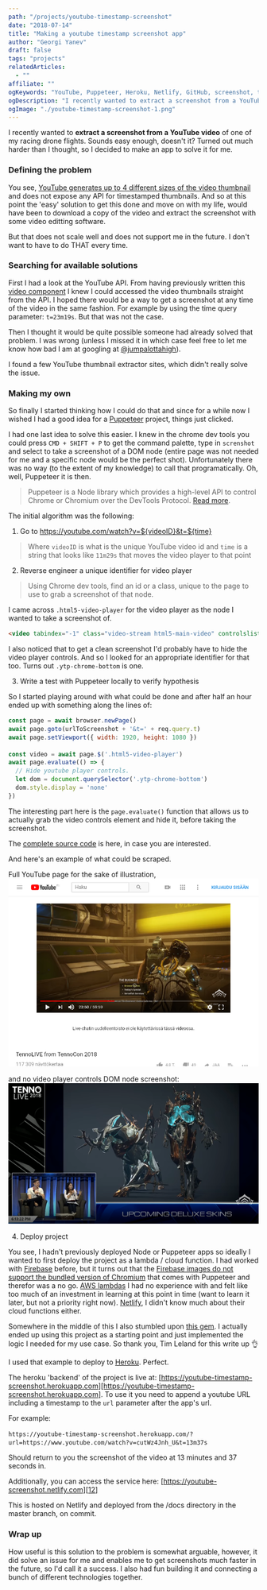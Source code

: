 ```yaml
---
path: "/projects/youtube-timestamp-screenshot"
date: "2018-07-14"
title: "Making a youtube timestamp screenshot app"
author: "Georgi Yanev"
draft: false
tags: "projects"
relatedArticles:
  - ""
affiliate: ""
ogKeywords: "YouTube, Puppeteer, Heroku, Netlify, GitHub, screenshot, timestamp, scrape, learning, developing, making open source, web dev, dev ops, life-long learning, node.js, javascript, es6"
ogDescription: "I recently wanted to extract a screenshot from a YouTube video of one of my racing drone flights. Sounds easy enough, doesn't it? Turned out much harder than I thought, so I decided to make an app to solve it."
ogImage: "./youtube-timestamp-screenshot-1.png"
---
```


I recently wanted to **extract a screenshot from a YouTube video** of one of my racing drone flights. Sounds easy enough, doesn't it? Turned out much harder than I thought, so I decided to make an app to solve it for me.

### Defining the problem

You see, [YouTube generates up to 4 different sizes of the video thumbnail][8] and does not expose any API for timestamped thumbnails. And so at this point the 'easy' solution to get this done and move on with my life, would have been to download a copy of the video and extract the screenshot with some video editting software.

But that does not scale well and does not support me in the future. I don't want to have to do THAT every time.

### Searching for available solutions

First I had a look at the YouTube API. From having previously written this [video component][2] I knew I could accessed the video thumbnails straight from the API. I hoped there would be a way to get a screenshot at any time of the video in the same fashion. For example by using the time query parameter: `t=23m19s`. But that was not the case.

Then I thought it would be quite possible someone had already solved that problem. I was wrong (unless I missed it in which case feel free to let me know how bad I am at googling at [@jumpalottahigh][1]).

I found a few YouTube thumbnail extractor sites, which didn't really solve the issue.

### Making my own

So finally I started thinking how I could do that and since for a while now I wished I had a good idea for a [Puppeteer][3] project, things just clicked.

I had one last idea to solve this easier. I knew in the chrome dev tools you could press `CMD + SHIFT + P` to get the command palette, type in `screnshot` and select to take a screenshot of a DOM node (entire page was not needed for me and a specific node would be the perfect shot). Unfortunately there was no way (to the extent of my knowledge) to call that programatically. Oh, well, Puppeteer it is then.

> Puppeteer is a Node library which provides a high-level API to control Chrome or Chromium over the DevTools Protocol. [Read more][3].

The initial algorithm was the following:

1.  Go to https://youtube.com/watch?v=${videoID}&t=${time}

> Where `videoID` is what is the unique YouTube video id and `time` is a string that looks like `11m29s` that moves the video player to that point

2.  Reverse engineer a unique identifier for video player

> Using Chrome dev tools, find an id or a class, unique to the page to use to grab a screenshot of that node.

I came across `.html5-video-player` for the video player as the node I wanted to take a screenshot of.

```html
<video tabindex="-1" class="video-stream html5-main-video" controlslist="nodownload" style="width: 640px; height: 360px; left: 0px; top: 0px;" src="blob:https://www.youtube.com/d631f977-4993-41f2-990d-d1374d8918e9"></video>
```

I also noticed that to get a clean screenshot I'd probably have to hide the video player controls. And so I looked for an appropriate identifier for that too. Turns out `.ytp-chrome-bottom` is one.

3.  Write a test with Puppeteer locally to verify hypothesis

So I started playing around with what could be done and after half an hour ended up with something along the lines of:

```JavaScript
const page = await browser.newPage()
await page.goto(urlToScreenshot + '&t=' + req.query.t)
await page.setViewport({ width: 1920, height: 1080 })

const video = await page.$('.html5-video-player')
await page.evaluate(() => {
  // Hide youtube player controls.
  let dom = document.querySelector('.ytp-chrome-bottom')
  dom.style.display = 'none'
})
```

The interesting part here is the `page.evaluate()` function that allows us to actually grab the video controls element and hide it, before taking the screenshot.

The [complete source code][9] is here, in case you are interested.

And here's an example of what could be scraped.

Full YouTube page for the sake of illustration,
![Full page YouTube Puppeteer screenshot](youtube-timestamp-screenshot-1.png)

and no video player controls DOM node screenshot:
![No video player controls DOM node screenshot using Puppeteer](youtube-timestamp-screenshot-2.png)

4.  Deploy project

You see, I hadn't previously deployed Node or Puppeteer apps so ideally I wanted to first deploy the project as a lambda / cloud function. I had worked with [Firebase][5] before, but it turns out that the [Firebase images do not support the bundled version of Chromium][10] that comes with Puppeteer and therefor was a no go. [AWS lambdas][6] I had no experience with and felt like too much of an investment in learning at this point in time (want to learn it later, but not a priority right now). [Netlify][4], I didn't know much about their cloud functions either.

Somewhere in the middle of this I also stumbled upon [this gem][11]. I actually ended up using this project as a starting point and just implemented the logic I needed for my use case. So thank you, Tim Leland for this write up 👌

I used that example to deploy to [Heroku][7]. Perfect.

The heroku 'backend' of the project is live at: [https://youtube-timestamp-screenshot.herokuapp.com][https://youtube-timestamp-screenshot.herokuapp.com].
To use it you need to append a youtube URL including a timestamp to the `url` parameter after the app's url.

For example:

`https://youtube-timestamp-screenshot.herokuapp.com/?url=https://www.youtube.com/watch?v=cutWz4Jnh_U&t=13m37s`

Should return to you the screenshot of the video at 13 minutes and 37 seconds in.

Additionally, you can access the service here: [https://youtube-screenshot.netlify.com][12]

This is hosted on Netlify and deployed from the /docs directory in the master branch, on commit.

### Wrap up

How useful is this solution to the problem is somewhat arguable, however, it did solve an issue for me and enables me to get screenshots much faster in the future, so I'd call it a success. I also had fun building it and connecting a bunch of different technologies together.

[0]: Linkslist
[1]: https://twitter.com/jumpalottahigh
[2]: https://github.com/jumpalottahigh/blog.georgi-yanev.com/blob/master/src/components/Video/Video.js
[3]: https://github.com/GoogleChrome/puppeteer
[4]: https://www.netlify.com/
[5]: https://firebase.google.com/
[6]: https://aws.amazon.com/
[7]: https://heroku.com/
[8]: https://developers.google.com/youtube/v3/docs/thumbnails
[9]: https://github.com/jumpalottahigh/youtube-timestamp-screenshot
[10]: https://github.com/GoogleChrome/puppeteer/issues/726
[11]: https://timleland.com/headless-chrome-on-heroku/
[12]: https://youtube-screenshot.netlify.com

